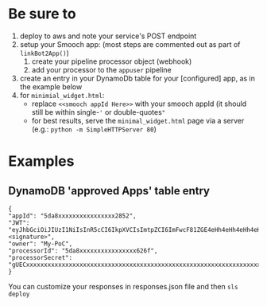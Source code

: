 # Be sure to

1. deploy to aws and note your service's POST endpoint
1. setup your Smooch app: (most steps are commented out as part of `linkBot2App()`)
    1. create your pipeline processor object (webhook)
    1. add your processor to the `appuser` pipeline
1. create an entry in your DynamoDb table for your [configured] app, as in the example below
1. for `minimial_widget.html`:
    * replace `<<smooch appId Here>>` with your smooch appId (it should still be within single-`'` or double-quotes`"`
    * for best results, serve the `minimal_widget.html` page via a server (e.g.: `python -m SimpleHTTPServer 80`)
  
# Examples
## DynamoDB 'approved Apps' table entry
    {
    "appId": "5da8xxxxxxxxxxxxxxxx2852",
    "JWT": "eyJhbGciOiJIUzI1NiIsInR5cCI6IkpXVCIsImtpZCI6ImFwcF81ZGE4eHh4eHh4eHh4eHh4eHh4eDg3YTIifQ.eyJzY29wZSI6ImFwcCIsImlhdCI6MTU3MTMxODg4Mn0.<signature>",
    "owner": "My-PoC",
    "processorId": "5da8xxxxxxxxxxxxxxxx626f",
    "processorSecret": "gUECxxxxxxxxxxxxxxxxxxxxxxxxxxxxxxxxxxxxxxxxxxxxxxxxxxxxxxxxxxxxxxxxxxxxxxxxxxxxxxKyzw"
    }

You can customize your responses in responses.json file and then `sls deploy`
